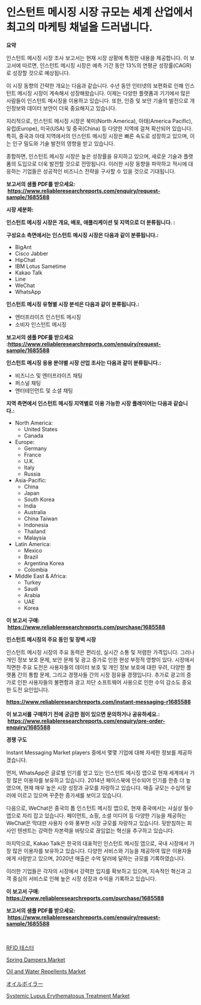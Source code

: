 <p><h1>인스턴트 메시징 시장 규모는 세계 산업에서 최고의 마케팅 채널을 드러냅니다.</h1></p><p><strong>요약</strong></p>
<p><p>인스턴트 메시징 시장 조사 보고서는 현재 시장 상황에 특정한 내용을 제공합니다. 이 보고서에 따르면, 인스턴트 메시징 시장은 예측 기간 동안 13%의 연평균 성장률(CAGR)로 성장할 것으로 예상됩니다.</p><p>이 시장 동향의 간략한 개요는 다음과 같습니다. 수년 동안 인터넷의 보편화로 인해 인스턴트 메시징 시장이 계속해서 성장해왔습니다. 이제는 다양한 플랫폼과 기기에서 많은 사람들이 인스턴트 메시징을 이용하고 있습니다. 또한, 인증 및 보안 기술의 발전으로 개인정보와 데이터 보안이 더욱 중요해지고 있습니다.</p><p>지리적으로, 인스턴트 메시징 시장은 북미(North America), 아태(America Pacific), 유럽(Europe), 미국(USA) 및 중국(China) 등 다양한 지역에 걸쳐 확산되어 있습니다. 특히, 중국과 아태 지역에서의 인스턴트 메시징 시장은 빠른 속도로 성장하고 있으며, 이는 인구 밀도와 기술 발전의 영향을 받고 있습니다.</p><p>종합하면, 인스턴트 메시징 시장은 높은 성장률을 유지하고 있으며, 새로운 기술과 플랫폼의 도입으로 더욱 발전할 것으로 전망됩니다. 이러한 시장 동향을 파악하고 적시에 대응하는 기업들은 성공적인 비즈니스 전략을 구사할 수 있을 것으로 기대됩니다.</p></p>
<p><strong>보고서의 샘플 PDF를 받으세요: &nbsp;<a href="https://www.reliableresearchreports.com/enquiry/request-sample/1685588">https://www.reliableresearchreports.com/enquiry/request-sample/1685588</a></strong></p>
<p><strong>시장 세분화:</strong></p>
<p><strong> 인스턴트 메시징 시장은 개요, 배포, 애플리케이션 및 지역으로 더 분류됩니다. :</strong></p>
<p><strong>구성요소 측면에서는 인스턴트 메시징 시장은 다음과 같이 분류됩니다.:</strong></p>
<p><ul><li>BigAnt</li><li>Cisco Jabber</li><li>HipChat</li><li>IBM Lotus Sametime</li><li>Kakao Talk</li><li>Line</li><li>WeChat</li><li>WhatsApp</li></ul></p>
<p><strong> 인스턴트 메시징 유형별 시장 분석은 다음과 같이 분류됩니다.:</strong></p>
<p><ul><li>엔터프라이즈 인스턴트 메시징</li><li>소비자 인스턴트 메시징</li></ul></p>
<p><strong>보고서의 샘플 PDF를 받으세요 :<a href="https://www.reliableresearchreports.com/enquiry/request-sample/1685588">https://www.reliableresearchreports.com/enquiry/request-sample/1685588</a></strong></p>
<p><strong> 인스턴트 메시징 응용 분야별 시장 산업 조사는 다음과 같이 분류됩니다.:</strong></p>
<p><ul><li>비즈니스 및 엔터프라이즈 채팅</li><li>퍼스널 채팅</li><li>엔터테인먼트 및 소셜 채팅</li></ul></p>
<p><strong>지역 측면에서 인스턴트 메시징 지역별로 이용 가능한 시장 플레이어는 다음과 같습니다.:</strong></p>
<p><ul>
    <li>
        North America:
        <ul>
            <li>United States</li>
            <li>Canada</li>
        </ul>
    </li>
    <li>
        Europe:
        <ul>
            <li>Germany</li>
            <li>France</li>
            <li>U.K.</li>
            <li>Italy</li>
            <li>Russia</li>
        </ul>
    </li>
    <li>
        Asia-Pacific:
        <ul>
            <li>China</li>
            <li>Japan</li>
            <li>South Korea</li>
            <li>India</li>
            <li>Australia</li>
            <li>China Taiwan</li>
            <li>Indonesia</li>
            <li>Thailand</li>
            <li>Malaysia</li>
        </ul>
    </li>
    <li>
        Latin America:
        <ul>
            <li>Mexico</li>
            <li>Brazil</li>
            <li>Argentina Korea</li>
            <li>Colombia</li>
        </ul>
    </li>
    <li>
        Middle East & Africa:
        <ul>
            <li>Turkey</li>
            <li>Saudi</li>
            <li>Arabia</li>
            <li>UAE</li>
            <li>Korea</li>
        </ul>
    </li>
    </ul></p>
<p><strong>이 보고서 구매: &nbsp;<a href="https://www.reliableresearchreports.com/purchase/1685588">https://www.reliableresearchreports.com/purchase/1685588</a></strong></p>
<p><strong>인스턴트 메시징의 주요 동인 및 장벽 시장</strong></p>
<p><p>인스턴트 메시징 시장의 주요 동력은 편리성, 실시간 소통 및 저렴한 가격입니다. 그러나 개인 정보 보호 문제, 보안 문제 및 광고 증가로 인한 현성 부정적 영향이 있다. 시장에서 직면한 주요 도전은 사용자들의 데이터 보호 및 개인 정보 보호에 대한 우려, 다양한 플랫폼 간의 통합 문제, 그리고 경쟁사들 간의 시장 점유율 경쟁입니다. 추가로 광고의 증가로 인한 사용자들의 불편함과 광고 차단 소프트웨어 사용으로 인한 수익 감소도 중요한 도전 요인입니다.</p></p>
<p><strong><a href="https://www.reliableresearchreports.com/instant-messaging-r1685588">https://www.reliableresearchreports.com/instant-messaging-r1685588</a></strong></p>
<p><strong>이 보고서를 구매하기 전에 궁금한 점이 있으면 문의하거나 공유하세요.: &nbsp;<a href="https://www.reliableresearchreports.com/enquiry/pre-order-enquiry/1685588">https://www.reliableresearchreports.com/enquiry/pre-order-enquiry/1685588</a></strong></p>
<p><strong>경쟁 구도</strong></p>
<p><p>Instant Messaging Market players 중에서 몇몇 기업에 대해 자세한 정보를 제공하겠습니다. </p><p>먼저, WhatsApp은 글로벌 인기를 얻고 있는 인스턴트 메시징 앱으로 현재 세계에서 가장 많은 이용자를 보유하고 있습니다. 2014년 페이스북에 인수되어 인기를 한층 더 높였으며, 현재 매우 높은 시장 성장과 규모를 자랑하고 있습니다. 매출 규모는 수십억 달러에 이르고 있으며 꾸준한 증가세를 보이고 있습니다.</p><p>다음으로, WeChat은 중국의 톱 인스턴트 메시징 앱으로, 현재 중국에서는 사실상 필수 앱으로 자리 잡고 있습니다. 페이먼트, 쇼핑, 소셜 미디어 등 다양한 기능을 제공하는 WeChat은 막대한 사용자 수와 풍부한 시장 규모를 자랑하고 있습니다. 뒷받침하는 회사인 텐센트는 강력한 자본력을 바탕으로 끊임없는 혁신을 추구하고 있습니다.</p><p>마지막으로, Kakao Talk은 한국의 대표적인 인스턴트 메시징 앱으로, 국내 시장에서 가장 많은 이용자를 보유하고 있습니다. 다양한 서비스와 기능을 제공하여 많은 이용자들에게 사랑받고 있으며, 2020년 매출은 수억 달러에 달하는 규모를 기록하였습니다. </p><p>이러한 기업들은 각자의 시장에서 강력한 입지를 확보하고 있으며, 지속적인 혁신과 고객 중심의 서비스로 인해 높은 시장 성장과 수익을 기록하고 있습니다.</p></p>
<p><strong>이 보고서 구매: &nbsp; <a href="https://www.reliableresearchreports.com/purchase/1685588">https://www.reliableresearchreports.com/purchase/1685588</a></strong></p>
<p><strong>보고서의 샘플 PDF를 받으세요: &nbsp;<a href="https://www.reliableresearchreports.com/enquiry/request-sample/1685588">https://www.reliableresearchreports.com/enquiry/request-sample/1685588</a></strong><strong></strong></p>
<p>&nbsp;</p>
<p><p><a href="https://github.com/KellyLyncyh543964/Market-Research-Report-List-1/blob/main/228993423470.md">RFID 테스터</a></p><p><a href="https://view.publitas.com/reportprime-1/spring-dampers-market-report-reveals-the-latest-trends-and-growth-opportunities-of-this-market/">Spring Dampers Market</a></p><p><a href="https://www.linkedin.com/pulse/oil-water-repellents-market-share-amp-new-trends-analysis-hgdge?trackingId=6kiSnyZvdslSU5bFmAo01w%3D%3D">Oil and Water Repellents Market</a></p><p><a href="https://medium.com/@reyeshowell655/%E3%82%AA%E3%82%A4%E3%83%AB%E3%83%9C%E3%82%A4%E3%83%A9%E3%83%BC%E5%B8%82%E5%A0%B4%E8%A6%8F%E6%A8%A1-%E5%B8%82%E5%A0%B4%E5%B1%95%E6%9C%9B%E3%81%A8%E5%B8%82%E5%A0%B4%E4%BA%88%E6%B8%AC-2024%E5%B9%B4%E3%81%8B%E3%82%892031%E5%B9%B4-9ef37c0a223e">オイルボイラー</a></p><p><a href="https://github.com/markusgodoy/Market-Research-Report-List-2/blob/main/systemic-lupus-erythematosus-treatment-market.md">Systemic Lupus Erythematosus Treatment Market</a></p></p>